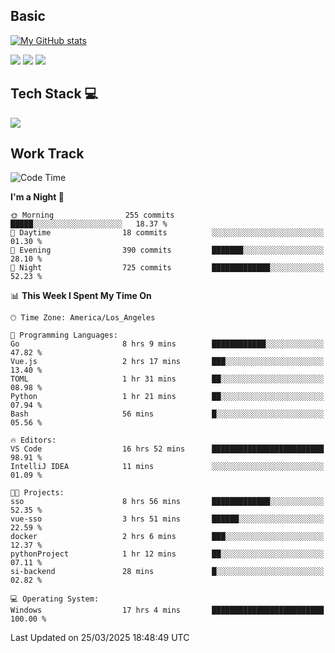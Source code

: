 ## Basic
 
[![My GitHub stats](https://github-readme-stats.vercel.app/api?username=Zzhihon&show_icons=true&theme=purple)](https://github.com/Zzhihon)
 
 [![](https://img.shields.io/badge/website-4493f8?style=for-the-badge&logo=About.me&logoColor=purple)](https://tatakal.com/)
 [![](https://img.shields.io/badge/RSS-4493f8?style=for-the-badge&logo=rss&logoColor=purple)](https://tatakal.com/feed/)
 [![](https://img.shields.io/badge/Email-4493f8?style=for-the-badge&logo=gmail&logoColor=purple)](mailto:bt1q@tatakal.com)

## Tech Stack 💻

<a href="https://skillicons.dev">
  <img src="https://skillicons.dev/icons?i=py,html,css,javascript,bash,java,vue,go,nodejs,cpp" />
</a>

</br>

## Work Track

<!--START_SECTION:waka-->
![Code Time](http://img.shields.io/badge/Code%20Time-156%20hrs%2031%20mins-blue)

**I'm a Night 🦉** 

```text
🌞 Morning                255 commits         █████░░░░░░░░░░░░░░░░░░░░   18.37 % 
🌆 Daytime                18 commits          ░░░░░░░░░░░░░░░░░░░░░░░░░   01.30 % 
🌃 Evening                390 commits         ███████░░░░░░░░░░░░░░░░░░   28.10 % 
🌙 Night                  725 commits         █████████████░░░░░░░░░░░░   52.23 % 
```


📊 **This Week I Spent My Time On** 

```text
🕑︎ Time Zone: America/Los_Angeles

💬 Programming Languages: 
Go                       8 hrs 9 mins        ████████████░░░░░░░░░░░░░   47.82 % 
Vue.js                   2 hrs 17 mins       ███░░░░░░░░░░░░░░░░░░░░░░   13.40 % 
TOML                     1 hr 31 mins        ██░░░░░░░░░░░░░░░░░░░░░░░   08.98 % 
Python                   1 hr 21 mins        ██░░░░░░░░░░░░░░░░░░░░░░░   07.94 % 
Bash                     56 mins             █░░░░░░░░░░░░░░░░░░░░░░░░   05.56 % 

🔥 Editors: 
VS Code                  16 hrs 52 mins      █████████████████████████   98.91 % 
IntelliJ IDEA            11 mins             ░░░░░░░░░░░░░░░░░░░░░░░░░   01.09 % 

🐱‍💻 Projects: 
sso                      8 hrs 56 mins       █████████████░░░░░░░░░░░░   52.35 % 
vue-sso                  3 hrs 51 mins       ██████░░░░░░░░░░░░░░░░░░░   22.59 % 
docker                   2 hrs 6 mins        ███░░░░░░░░░░░░░░░░░░░░░░   12.37 % 
pythonProject            1 hr 12 mins        ██░░░░░░░░░░░░░░░░░░░░░░░   07.11 % 
si-backend               28 mins             █░░░░░░░░░░░░░░░░░░░░░░░░   02.82 % 

💻 Operating System: 
Windows                  17 hrs 4 mins       █████████████████████████   100.00 % 
```


 Last Updated on 25/03/2025 18:48:49 UTC
<!--END_SECTION:waka-->
